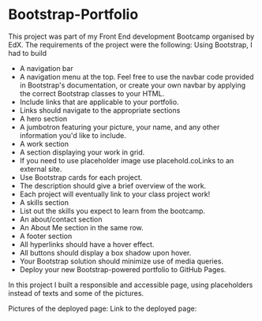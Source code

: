 # Bootstrap-Portfolio
This project was part of my Front End development Bootcamp organised by EdX.
The requirements of the project were the following:
Using Bootstrap, I had to build 
- A navigation bar
- A navigation menu at the top. Feel free to use the navbar code provided in Bootstrap's documentation, or create your own navbar by applying the correct Bootstrap classes to your HTML.
- Include links that are applicable to your portfolio.
- Links should navigate to the appropriate sections
- A hero section
- A jumbotron featuring your picture, your name, and any other information you'd like to include.
- A work section
- A section displaying your work in grid.
- If you need to use placeholder image use placehold.coLinks to an external site.
- Use Bootstrap cards for each project.
- The description should give a brief overview of the work.
- Each project will eventually link to your class project work!
- A skills section
- List out the skills you expect to learn from the bootcamp.
- An about/contact section
- An About Me section in the same row.
- A footer section
- All hyperlinks should have a hover effect.
- All buttons should display a box shadow upon hover.
- Your Bootstrap solution should minimize use of media queries.
- Deploy your new Bootstrap-powered portfolio to GitHub Pages.

In this project I built a responsible and accessible page, using placeholders instead of texts and some of the pictures.

Pictures of the deployed page:
Link to the deployed page: